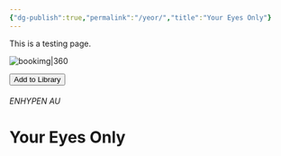```yaml
---
{"dg-publish":true,"permalink":"/yeor/","title":"Your Eyes Only"}
---
```


This is a testing page.

![bookimg|360](/img/user/yeo/yeostorage/yeocover.webp)

<button id="library-toggle" onclick="toggleLibrary()">Add to Library</button>

###### ENHYPEN AU
# Your Eyes Only

<script>
  // Function to fetch book info (title and link), ignoring the first H1 in navbar
  function getBookInfo() {
    const h1Elements = Array.from(document.querySelectorAll("h1"));
    const bookTitleElement = h1Elements.find(h1 => h1.closest("main")); // Look for the first H1 inside <main>

    if (!bookTitleElement) return null;

    return {
      title: bookTitleElement.textContent.trim(),
      link: window.location.href // Get the current URL for the book
    };
  }

  // Function to update the button text based on whether the book is in the library
  function updateLibraryButton() {
    const book = getBookInfo();
    if (!book) return;
    const button = document.getElementById("library-toggle");
    if (button) {
      button.textContent = isInLibrary(book.link) ? "Remove from Library" : "Add to Library";
    }
  }

  // Function to toggle adding/removing book from the library
  function toggleLibrary() {
    const book = getBookInfo();
    if (!book) return;

    let library = getLibrary(); // Fetch the current library
    const existingBookIndex = library.findIndex(b => b.link === book.link);

    if (existingBookIndex !== -1) {
      library.splice(existingBookIndex, 1); // Remove book from library
    } else {
      library.unshift(book); // Add book to library
    }
    saveLibrary(library); // Save the updated library
    updateLibraryButton(); // Update the button text
  }

  // Event listener to update the button text once the page has loaded
  document.addEventListener("DOMContentLoaded", () => {
    updateLibraryButton();
  });

  // Helper function to get the library from localStorage
  function getLibrary() {
    return JSON.parse(localStorage.getItem("bookLibrary") || "[]");
  }

  // Helper function to save the library to localStorage
  function saveLibrary(library) {
    localStorage.setItem("bookLibrary", JSON.stringify(library));
  }

  // Helper function to check if a book is already in the library
  function isInLibrary(link) {
    const library = getLibrary();
    return library.some(book => book.link === link);
  }
</script>